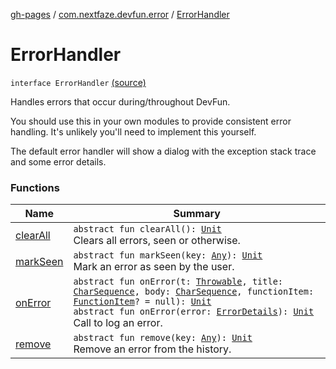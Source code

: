 [gh-pages](../../index.md) / [com.nextfaze.devfun.error](../index.md) / [ErrorHandler](./index.md)

# ErrorHandler

`interface ErrorHandler` [(source)](https://github.com/NextFaze/dev-fun/tree/master/devfun/src/main/java/com/nextfaze/devfun/error/Handler.kt#L58)

Handles errors that occur during/throughout DevFun.

You should use this in your own modules to provide consistent error handling.
It's unlikely you'll need to implement this yourself.

The default error handler will show a dialog with the exception stack trace and some error details.

### Functions

| Name | Summary |
|---|---|
| [clearAll](clear-all.md) | `abstract fun clearAll(): `[`Unit`](https://kotlinlang.org/api/latest/jvm/stdlib/kotlin/-unit/index.html)<br>Clears all errors, seen or otherwise. |
| [markSeen](mark-seen.md) | `abstract fun markSeen(key: `[`Any`](https://kotlinlang.org/api/latest/jvm/stdlib/kotlin/-any/index.html)`): `[`Unit`](https://kotlinlang.org/api/latest/jvm/stdlib/kotlin/-unit/index.html)<br>Mark an error as seen by the user. |
| [onError](on-error.md) | `abstract fun onError(t: `[`Throwable`](https://kotlinlang.org/api/latest/jvm/stdlib/kotlin/-throwable/index.html)`, title: `[`CharSequence`](https://kotlinlang.org/api/latest/jvm/stdlib/kotlin/-char-sequence/index.html)`, body: `[`CharSequence`](https://kotlinlang.org/api/latest/jvm/stdlib/kotlin/-char-sequence/index.html)`, functionItem: `[`FunctionItem`](../../com.nextfaze.devfun.core/-function-item/index.md)`? = null): `[`Unit`](https://kotlinlang.org/api/latest/jvm/stdlib/kotlin/-unit/index.html)<br>`abstract fun onError(error: `[`ErrorDetails`](../-error-details/index.md)`): `[`Unit`](https://kotlinlang.org/api/latest/jvm/stdlib/kotlin/-unit/index.html)<br>Call to log an error. |
| [remove](remove.md) | `abstract fun remove(key: `[`Any`](https://kotlinlang.org/api/latest/jvm/stdlib/kotlin/-any/index.html)`): `[`Unit`](https://kotlinlang.org/api/latest/jvm/stdlib/kotlin/-unit/index.html)<br>Remove an error from the history. |
